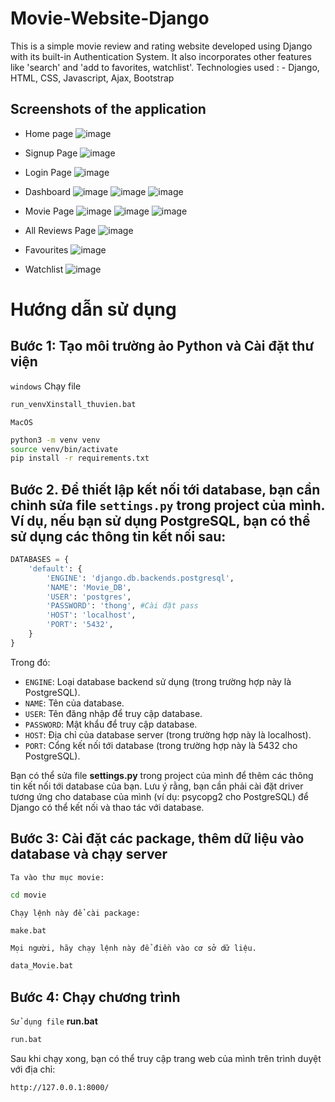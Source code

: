 # Movie-Website-Django
This is a simple movie review and rating website developed using Django with its built-in Authentication System. It also incorporates other features like 'search' and 'add to favorites, watchlist'. 
Technologies used : - Django, HTML, CSS, Javascript, Ajax, Bootstrap
## Screenshots of the application

* Home page
![image](https://github.com/truongvanthong/20_Movies/assets/83570634/ffb40b66-2992-4577-a13b-a230d0076252)

* Signup Page
![image](https://github.com/truongvanthong/20_Movies/assets/83570634/121a5909-27b3-4444-b967-034ba6629853)

* Login Page
![image](https://github.com/truongvanthong/20_Movies/assets/83570634/9e98b3c4-2e27-4fa2-8e58-d590ac406b98)
* Dashboard
![image](https://user-images.githubusercontent.com/82353328/233965281-55c7d1b7-2a57-4569-a842-2c0303a032ce.png)
![image](https://user-images.githubusercontent.com/82353328/233965386-9b6eac13-5383-4067-bd64-8ba29620ba87.png)
![image](https://user-images.githubusercontent.com/82353328/233965439-19b5f98e-9d3d-4e33-8dbc-fc5504d84016.png)



* Movie Page
![image](https://user-images.githubusercontent.com/82353328/233852073-32ac64a0-b4e4-4dda-b03d-7ffbb0b982f4.png)
![image](https://user-images.githubusercontent.com/82353328/233852091-58ec1296-5d0e-4599-9cf0-a1714edd6284.png)
![image](https://user-images.githubusercontent.com/82353328/233852101-80a680b5-91a8-4330-bd9b-b55b690b18f2.png)

* All Reviews Page
![image](https://user-images.githubusercontent.com/82353328/233852125-9cfb932e-e20b-4701-a4e6-8e441aaeedd4.png)

* Favourites
![image](https://user-images.githubusercontent.com/82353328/233852172-3b8043b7-bff4-4c1b-a0ae-a7e235c10b5e.png)


* Watchlist
![image](https://user-images.githubusercontent.com/82353328/233852139-b49d4806-bf5f-4684-9668-f219fd4285d0.png)

# Hướng dẫn sử dụng
## Bước 1: Tạo môi trường ảo Python và Cài đặt thư viện 
`windows`
Chạy file
```bash
run_venvXinstall_thuvien.bat
 ```
`MacOS`
```bash
python3 -m venv venv
source venv/bin/activate
pip install -r requirements.txt
```


## Bước 2. Để thiết lập kết nối tới database, bạn cần chỉnh sửa file `settings.py` trong project của mình. Ví dụ, nếu bạn sử dụng PostgreSQL, bạn có thể sử dụng các thông tin kết nối sau:

```python
DATABASES = {
    'default': {
        'ENGINE': 'django.db.backends.postgresql',
        'NAME': 'Movie_DB',                      
        'USER': 'postgres',
        'PASSWORD': 'thong', #Cài đặt pass
        'HOST': 'localhost',
        'PORT': '5432',
    }
}
```
Trong đó:

- `ENGINE`: Loại database backend sử dụng (trong trường hợp này là PostgreSQL).
- `NAME`: Tên của database.
- `USER`: Tên đăng nhập để truy cập database.
- `PASSWORD`: Mật khẩu để truy cập database.
- `HOST`: Địa chỉ của database server (trong trường hợp này là localhost).
- `PORT`: Cổng kết nối tới database (trong trường hợp này là 5432 cho PostgreSQL).

Bạn có thể sửa file **settings.py** trong project của mình để thêm các thông tin kết nối tới database của bạn. Lưu ý rằng, bạn cần phải cài đặt driver tương ứng cho database của mình (ví dụ: psycopg2 cho PostgreSQL) để Django có thể kết nối và thao tác với database.

## Bước 3: Cài đặt các package, thêm dữ liệu vào database và chạy server
`Ta vào thư mục movie:`
```bash
cd movie
```

`Chạy lệnh này để cài package:`
```bash
make.bat
```

`Mọi người, hãy chạy lệnh này để điền vào cơ sở dữ liệu.`
```bash
data_Movie.bat
```

## Bước 4: Chạy chương trình
`Sử dụng file` **run.bat**
```bash
run.bat
```
Sau khi chạy xong, bạn có thể truy cập trang web của mình trên trình duyệt với địa chỉ:
```bash
http://127.0.0.1:8000/
```
